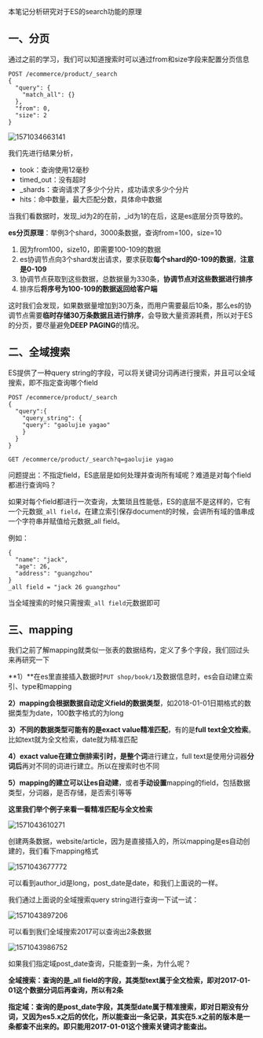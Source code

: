 本笔记分析研究对于ES的search功能的原理

## 一、分页

通过之前的学习，我们可以知道搜索时可以通过from和size字段来配置分页信息

```
POST /ecommerce/product/_search
{
  "query": {
    "match_all": {}
  },
  "from": 0,
  "size": 2
}
```

![1571034663141](https://raw.githubusercontent.com/PAcee1/myNote/master/image/1571034663141.png)

我们先进行结果分析，

- took：查询使用12毫秒
- timed_out：没有超时
- _shards：查询请求了多少个分片，成功请求多少个分片
- hits：命中数量，最大匹配分数，具体命中数据

当我们看数据时，发现_id为2的在前，\_id为1的在后，这是es底层分页导致的。

**es分页原理**：举例3个shard，3000条数据，查询from=100，size=10

1. 因为from100，size10，即需要100-109的数据
2. es协调节点向3个shard发出请求，要求获取**每个shard的0-109的数据**，**注意是0-109**
3. 协调节点获取到这些数据，总数据量为330条，**协调节点对这些数据进行排序**
4. 排序后**将序号为100-109的数据返回给客户端**

这时我们会发现，如果数据量增加到30万条，而用户需要最后10条，那么es的协调节点需要**临时存储30万条数据且进行排序**，会导致大量资源耗费，所以对于ES的分页，要尽量避免**DEEP PAGING**的情况。

## 二、全域搜索

ES提供了一种query string的字段，可以将关键词分词再进行搜索，并且可以全域搜索，即不指定查询哪个field

```
POST /ecommerce/product/_search
{
  "query":{
    "query_string": {
	"query": "gaolujie yagao"
    }
  }
}

GET /ecommerce/product/_search?q=gaolujie yagao
```

问题提出：不指定field，ES底层是如何处理并查询所有域呢？难道是对每个field都进行查询吗？

如果对每个field都进行一次查询，太繁琐且性能低，ES的底层不是这样的，它有一个元数据`_all field`，在建立索引保存document的时候，会讲所有域的值串成一个字符串并赋值给元数据_all field。

例如：

```
{
  "name": "jack",
  "age": 26,
  "address": "guangzhou"
}
_all field = "jack 26 guangzhou"
```

当全域搜索的时候只需搜索`_all field`元数据即可

## 三、mapping

我们之前了解mapping就类似一张表的数据结构，定义了多个字段，我们回过头来再研究一下

**1）**在es里直接插入数据时`PUT shop/book/1`及数据信息时，es会自动建立索引、type和mapping

**2）mapping会根据数据自动定义field的数据类型**，如2018-01-01日期格式的数据类型为date，100数字格式的为long

**3）**不同的数据类型可能有的是**exact value精准匹配**，有的是**full text全文检索**。比如text就为全文检索，date就为精准匹配

**4）**exact value在建立倒排索引时，是**整个词**进行建立，full text是使用分词器**分词后**再对不同的词进行建立。所以在搜索时也不同

**5）**mapping的建立可以让**es自动建**，或者**手动设置**mapping的field，包括数据类型，分词器，是否存储，是否索引等等

**这里我们举个例子来看一看精准匹配与全文检索**

![1571043610271](https://raw.githubusercontent.com/PAcee1/myNote/master/image/1571043610271.png)

创建两条数据，website/article，因为是直接插入的，所以mapping是es自动创建的，我们看下mapping格式

![1571043677772](https://raw.githubusercontent.com/PAcee1/myNote/master/image/1571043677772.png)

可以看到author_id是long，post_date是date，和我们上面说的一样。

我们通过上面说的全域搜索query string进行查询一下试一试：

![1571043897206](https://raw.githubusercontent.com/PAcee1/myNote/master/image/1571043897206.png)

可以看到我们全域搜索2017可以查询出2条数据

![1571043986752](https://raw.githubusercontent.com/PAcee1/myNote/master/image/1571043986752.png)

如果我们指定域post_date查询，只能查到一条，为什么呢？

**全域搜索：查询的是\_all field的字段，其类型text属于全文检索，即对2017-01-01这个数据分词后再查询，所以有2条**

**指定域：查询的是post_date字段，其类型date属于精准搜索，即对日期没有分词，又因为es5.x之后的优化，所以能查出一条记录，其实在5.x之前的版本是一条都查不出来的。即只能用2017-01-01这个搜索关键词才能查出。**

